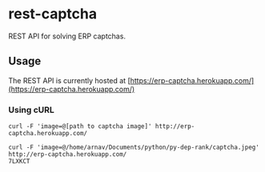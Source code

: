 # rest-captcha
REST API for solving ERP captchas.
## Usage
The REST API is currently hosted at [https://erp-captcha.herokuapp.com/](https://erp-captcha.herokuapp.com/)
### Using cURL
```cURL
curl -F 'image=@[path to captcha image]' http://erp-captcha.herokuapp.com/
```
```cURL
curl -F 'image=@/home/arnav/Documents/python/py-dep-rank/captcha.jpeg' http://erp-captcha.herokuapp.com/
7LXKCT
```
